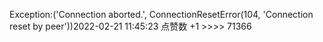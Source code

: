 Exception:('Connection aborted.', ConnectionResetError(104, 'Connection reset by peer'))2022-02-21  11:45:23   点赞数 +1 >>>> 71366
